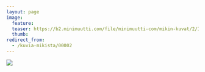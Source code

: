 ```yaml
---
layout: page
image:
  feature:
  teaser: https://b2.minimuutti.com/file/minimuutti-com/mikin-kuvat/2/IMG00049-245px.jpg
  thumb:
redirect_from:
  - /kuvia-mikista/00002
---
```


![](https://b2.minimuutti.com/file/minimuutti-com/mikin-kuvat/2/IMG00049-800px.jpg)
